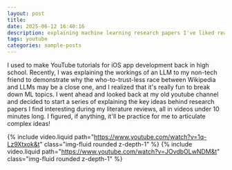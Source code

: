```yaml
---
layout: post
title: 
date: 2025-06-12 16:40:16
description: explaining machine learning research papers I've liked reading
tags: youtube
categories: sample-posts
---
```


I used to make YouTube tutorials for iOS app development back in high school. Recently, I was explaining the workings of an LLM to my non-tech friend to demonstrate why the who-to-trust-less race between Wikipedia and LLMs may be a close one, and I realized that it's really fun to break down ML topics. I went ahead and looked back at my old youtube channel and decided to start a series of explaining the key ideas behind research papers I find interesting during my literature reviews, all in videos under 10 minutes long. I figured, if anything, it'll be practice for me to articulate complex ideas!

{% include video.liquid path="https://www.youtube.com/watch?v=1q-Lz9Xtxok&t" class="img-fluid rounded z-depth-1" %}
{% include video.liquid path="https://www.youtube.com/watch?v=JOvdbOLwNDM&t" class="img-fluid rounded z-depth-1" %}